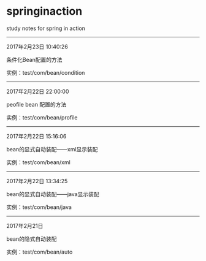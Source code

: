 # springinaction
 study notes for spring in action

___
 2017年2月23日 10:40:26

 条件化Bean配置的方法

 实例：test/com/bean/condition
___
 2017年2月22日  22:00:00
 
 peofile bean 配置的方法
 
 实例：test/com/bean/profile

___
 2017年2月22日  15:16:06
 
 bean的显式自动装配——xml显示装配
 
 实例：test/com/bean/xml

___
 2017年2月22日  13:34:25
 
 bean的显式自动装配——java显示装配
 
 实例：test/com/bean/java

___
 2017年2月21日
 
 bean的隐式自动装配
 
 实例：test/com/bean/auto

